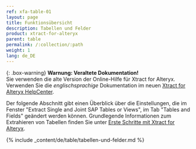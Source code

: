 ```yaml
---
ref: xfa-table-01
layout: page
title: Funktionsübersicht
description: Tabellen und Felder
product: xtract-for-alteryx
parent: table
permalink: /:collection/:path
weight: 1
lang: de_DE
---
```


{: .box-warning}
**Warnung: Veraltete Dokumentation!** <br>
Sie verwenden die alte Version der Online-Hilfe für Xtract for Alteryx.<br>
Verwenden Sie die *englischsprachige* Dokumentation im neuen [Xtract for Alteryx HelpCenter](https://helpcenter.theobald-software.com/xtract-for-alteryx/documentation/introduction/).

Der folgende Abschnitt gibt einen Überblick über die Einstellungen, die im Fenster "Extract Single and Joint SAP Tables or Views", im Tab  "Tables and Fields" geändert werden können.
Grundlegende Informationen zum Extrahieren von Tabellen finden Sie unter [Erste Schritte mit Xtract for Alteryx](../erste-schritte). <br>


{% include _content/de/table/tabellen-und-felder.md  %}
 
  
